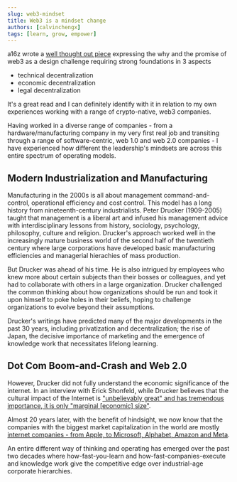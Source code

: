 ```yaml
---
slug: web3-mindset
title: Web3 is a mindset change
authors: [calvinchengx]
tags: [learn, grow, empower]
---
```


a16z wrote a [well thought out piece](https://future.a16z.com/web3-decentralization-models-framework-principles-how-to/) expressing the why and the promise of web3 as a design challenge requiring strong foundations in 3 aspects

* technical decentralization
* economic decentralization
* legal decentralization

It's a great read and I can definitely identify with it in relation to my own experiences working with a range of crypto-native, web3 companies.

Having worked in a diverse range of companies - from a hardware/manufacturing company in my very first real job and transiting through a range of software-centric, web 1.0 and web 2.0 companies - I have experienced how different the leadership's mindsets are across this entire spectrum of operating models.

## Modern Industrialization and Manufacturing

Manufacturing in the 2000s is all about management command-and-control, operational efficiency and cost control. This model has a long history from nineteenth-century industrialists. Peter Drucker (1909-2005) taught that management is a liberal art and infused his management advice with interdisciplinary lessons from history, sociology, psychology, philosophy, culture and religion. Drucker's approach worked well in the increasingly mature business world of the second half of the twentieth century where large corporations have developed basic manufacturing efficiencies and managerial hierachies of mass production.

But Drucker was ahead of his time. He is also intrigued by employees who knew more about certain subjects than their bosses or colleagues, and yet had to collaborate with others in a large organization. Drucker challenged the common thinking about how organizations should be run and took it upon himself to poke holes in their beliefs, hoping to challenge organizations to evolve beyond their assumptions.

Drucker's writings have predicted many of the major developments in the past 30 years, including privatization and decentralization; the rise of Japan, the decisive importance of marketing and the emergence of knowledge work that necessitates lifelong learning.

## Dot Com Boom-and-Crash and Web 2.0

However, Drucker did not fully understand the economic significance of the internet. In an interview with Erick Shonfeld, while Drucker believes that the cultural impact of the Internet is ["unbelievably great" and has tremendous importance, it is only "marginal \[economic\] size"](https://boards.fool.com/drucker-the-internet-more-buffett-or-barrett-19648461.aspx?sort=whole).

Almost 20 years later, with the benefit of hindsight, we now know that the companies with the biggest market capitalization in the world are mostly [internet companies - from Apple, to Microsoft, Alphabet, Amazon and Meta](https://www.investopedia.com/biggest-companies-in-the-world-by-market-cap-5212784).

An entire different way of thinking and operating has emerged over the past two decades where how-fast-you-learn and how-fast-companies-execute and knowledge work give the competitive edge over industrial-age corporate hierarchies.


